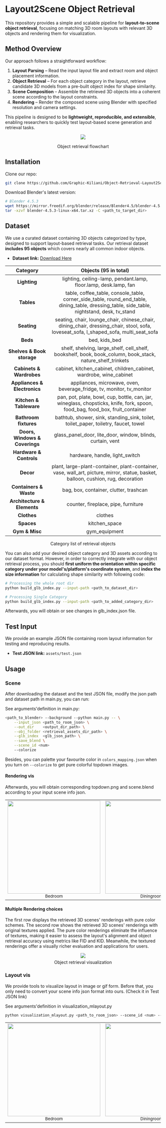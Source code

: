# Layout2Scene Object Retrieval

This repository provides a simple and scalable pipeline for **layout-to-scene object retrieval**, focusing on matching 3D room layouts with relevant 3D objects and rendering them for visualization.

## Method Overview

Our approach follows a straightforward workflow:

1. **Layout Parsing** – Read the input layout file and extract room and object placement information.
2. **Object Retrieval** – For each object category in the layout, retrieve candidate 3D models from a pre-built object index for shape similarity.
3. **Scene Composition** – Assemble the retrieved 3D objects into a coherent scene according to the layout constraints.
4. **Rendering** – Render the composed scene using Blender with specified resolution and camera settings.

This pipeline is designed to be **lightweight, reproducible, and extensible**, enabling researchers to quickly test layout-based scene generation and retrieval tasks.


<div align="center">
  <img src="assets/fig_object_retrieval_process.png">
  <p style="text-align: center, margin-top: 5px">Object retrieval flowchart</p>
</div>

## Installation
Clone our repo:
```bash
git clone https://github.com/Graphic-Kiliani/Object-Retrieval-Layout2Scene.git
```
Download Blender's latest version:
```bash
# Blender 4.5.3 
wget https://mirror.freedif.org/blender/release/Blender4.5/blender-4.5.3-linux-x64.tar.xz
tar -xzvf blender-4.5.3-linux-x64.tar.xz -C <path_to_target_dir>
```
## Dataset

We use a curated dataset containing 3D objects categorized by type, designed to support layout-based retrieval tasks. Our retrieval dataset **includes 95 objects** which covers nearly all common indoor objects.

- **Dataset link:** [Download Here](https://pan.baidu.com/s/1Xxopue8EjIelQxhDkSoK6Q?pwd=p4cj)

<div align="center">
  <table>
    <thead>
      <tr>
        <th style="text-align: center; vertical-align: middle;"><strong>Category</strong></th>
        <th style="text-align: center; vertical-align: middle;"><strong>Objects (95 in total)</strong></th>
      </tr>
    </thead>
    <tbody>
      <tr>
        <td style="text-align: center; vertical-align: middle;"><strong>Lighting</strong></td>
        <td style="text-align: center; vertical-align: middle;">lighting, ceiling-lamp, pendant.lamp, floor.lamp, desk.lamp, fan</td>
      </tr>
      <tr>
        <td style="text-align: center; vertical-align: middle;"><strong>Tables</strong></td>
        <td style="text-align: center; vertical-align: middle;">table, coffee_table, console_table, corner_side_table, round_end_table, dining_table, dressing_table, side_table, nightstand, desk, tv_stand</td>
      </tr>
      <tr>
        <td style="text-align: center; vertical-align: middle;"><strong>Seating</strong></td>
        <td style="text-align: center; vertical-align: middle;">seating, chair, lounge_chair, chinese_chair, dining_chair, dressing_chair, stool, sofa, loveseat_sofa, l_shaped_sofa, multi_seat_sofa</td>
      </tr>
      <tr>
        <td style="text-align: center; vertical-align: middle;"><strong>Beds</strong></td>
        <td style="text-align: center; vertical-align: middle;">bed, kids_bed</td>
      </tr>
      <tr>
        <td style="text-align: center; vertical-align: middle;"><strong>Shelves & Book storage</strong></td>
        <td style="text-align: center; vertical-align: middle;">shelf, shelving, large_shelf, cell_shelf, bookshelf, book, book_column, book_stack, nature_shelf_trinkets</td>
      </tr>
      <tr>
        <td style="text-align: center; vertical-align: middle;"><strong>Cabinets & Wardrobes</strong></td>
        <td style="text-align: center; vertical-align: middle;">cabinet, kitchen_cabinet, children_cabinet, wardrobe, wine_cabinet</td>
      </tr>
      <tr>
        <td style="text-align: center; vertical-align: middle;"><strong>Appliances & Electronics</strong></td>
        <td style="text-align: center; vertical-align: middle;">appliances, microwave, oven, beverage_fridge, tv, monitor, tv_monitor</td>
      </tr>
      <tr>
        <td style="text-align: center; vertical-align: middle;"><strong>Kitchen & Tableware</strong></td>
        <td style="text-align: center; vertical-align: middle;">pan, pot, plate, bowl, cup, bottle, can, jar, wineglass, chopsticks, knife, fork, spoon, food_bag, food_box, fruit_container</td>
      </tr>
      <tr>
        <td style="text-align: center; vertical-align: middle;"><strong>Bathroom fixtures</strong></td>
        <td style="text-align: center; vertical-align: middle;">bathtub, shower, sink, standing_sink, toilet, toilet_paper, toiletry, faucet, towel</td>
      </tr>
      <tr>
        <td style="text-align: center; vertical-align: middle;"><strong>Doors, Windows & Coverings</strong></td>
        <td style="text-align: center; vertical-align: middle;">glass_panel_door, lite_door, window, blinds, curtain, vent</td>
      </tr>
      <tr>
        <td style="text-align: center; vertical-align: middle;"><strong>Hardware & Controls</strong></td>
        <td style="text-align: center; vertical-align: middle;">hardware, handle, light_switch</td>
      </tr>
      <tr>
        <td style="text-align: center; vertical-align: middle;"><strong>Decor</strong></td>
        <td style="text-align: center; vertical-align: middle;">plant, large-plant-container, plant-container, vase, wall_art, picture, mirror, statue, basket, balloon, cushion, rug, decoration</td>
      </tr>
      <tr>
        <td style="text-align: center; vertical-align: middle;"><strong>Containers & Waste</strong></td>
        <td style="text-align: center; vertical-align: middle;">bag, box, container, clutter, trashcan</td>
      </tr>
      <tr>
        <td style="text-align: center; vertical-align: middle;"><strong>Architecture & Elements</strong></td>
        <td style="text-align: center; vertical-align: middle;">counter, fireplace, pipe, furniture</td>
      </tr>
      <tr>
        <td style="text-align: center; vertical-align: middle;"><strong>Clothes</strong></td>
        <td style="text-align: center; vertical-align: middle;">clothes</td>
      </tr>
      <tr>
        <td style="text-align: center; vertical-align: middle;"><strong>Spaces</strong></td>
        <td style="text-align: center; vertical-align: middle;">kitchen_space</td>
      </tr>
      <tr>
        <td style="text-align: center; vertical-align: middle;"><strong>Gym & Misc</strong></td>
        <td style="text-align: center; vertical-align: middle;">gym_equipment</td>
      </tr>
    </tbody>
  </table>
</div>
                                                                                                                         
<p style="text-align: center; white-space: nowrap; margin-top: 5px;">Category list of retrieval objects</p>

You can also add your desired object category and 3D assets according to our dataset format. However, in order to correctly integrate with our object retrieval process, you should **first uniform the orientation within specific category under your model's/platform's coordinate system**, and **index the size information** for calculating shape similarity with following code:

```bash
# Processing the whole root dir
python build_glb_index.py --input-path <path_to_dataset_dir>

# Processing Single Category
python build_glb_index.py --input-path <path_to_added_category_dir>
```
Afterwards, you will obtain or see changes in glb_index.json file.

## Test Input

We provide an example JSON file containing room layout information for testing and reproducing results.

- **Test JSON link:** `assets/test.json`

## Usage

### Scene
After downloading the dataset and the test JSON file, modify the json path and dataset path in main.py, you can run:

See arguments'definition in main.py:

```bash
<path_to_blender> --background --python main.py -- \
    --input_json <path_to_room_json> \
    --out_dir    <output_dir_path> \
    --obj_folder <retrieval_assets_dir_path> \
    --glb_index  <glb_json_path> \
    --save_blend \
    --scene_id <num>
    --colorize
```
Besides, you can palette your favourite color in `colors_mapping.json` when you turn on  `--colorize` to get pure colorful topdown images.

#### Rendering vis
Afterwards, you will obtain corresponding topdown.png and scene.blend according to your input scene info json.
<table>
  <tr>
    <td align="center">
      <img src="assets/topdown_bedroom.png" width="300"/><br/>
      <sub>Bedroom</sub>
    </td>
    <td align="center">
      <img src="assets/topdown_diningroom.png" width="300"/><br/>
      <sub>Diningroom</sub>
    </td>
    <td align="center">
      <img src="assets/topdown_livingroom.png" width="300"/><br/>
      <sub>Livingroom</sub>
    </td>
  </tr>
</table>

#### Multiple Rendering choices
The first row displays the retrieved 3D scenes' renderings with pure color schemes. The second row shows the retrieved 3D scenes' renderings with original textures applied. The pure color renderings eliminate the influence of textures, making it easier to assess the layout's alignment and object retrieval accuracy using metrics like FID and KID. Meanwhile, the textured renderings offer a visually richer evaluation and applications for users.
<div align="center">
 <img src="assets/fig_object_retrieval_visualization.png">
 <p style="text-align: center; margin-top: 5px;">Object retrieval visualization</p>
</div>

### Layout vis
We provide tools to visualize layout in image or gif form. Before that, you only need to convert your scene info json format into ours. (Check it in Test JSON link)

See arguments'definition in visualization_mlayout.py
```bash
python visualization_mlayout.py <path_to_room_json> --scene_id <num> --label_small --small_thresh <num> --flipover --azimuth_offset <num>
```
<table>
  <tr>
    <td align="center">
      <img src="assets/scene_bedroom.gif" width="300"/><br/>
      <sub>Bedroom</sub>
    </td>
    <td align="center">
      <img src="assets/scene_diningroom.gif" width="300"/><br/>
      <sub>Diningroom</sub>
    </td>
    <td align="center">
      <img src="assets/scene_livingroom.gif" width="300"/><br/>
      <sub>Livingroom</sub>
    </td>
  </tr>
</table>




